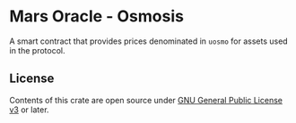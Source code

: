 # Mars Oracle - Osmosis

A smart contract that provides prices denominated in `uosmo` for assets used in the protocol.

## License

Contents of this crate are open source under [GNU General Public License v3](../../../LICENSE) or later.
